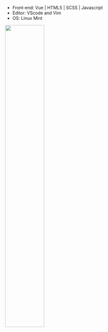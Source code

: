 * Front-end: Vue | HTML5 | SCSS | Javascript
* Editor: VScode and Vim
* OS: Linux Mint
<img src='https://i.ibb.co/vjqTmBx/86067648-p0-master1200.jpg' width="50%">
